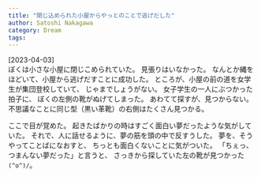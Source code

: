 ```yaml
---
title: "閉じ込められた小屋からやっとのことで逃げだした"
author: Satoshi Nakagawa
category: Dream
tags: 
---
```


[2023-04-03]  
 ぼくは小さな小屋に閉じこめられていた。
見張りはいなかった。
なんとか縄をほどいて、小屋から逃げだすことに成功した。
ところが、小屋の前の道を女学生が集団登校していて、
じゃまでしょうがない。
女子学生の一人にぶつかった拍子に、
ぼくの左側の靴がぬげてしまった。
あわてて探すが、見つからない。
不思議なことに同じ型（黒い革靴）の右側はたくさん見つかる。

 ここで目が覚めた。
起きたばかりの時はすごく面白い夢だったような気がしていた。
それで、人に話せるように、夢の筋を頭の中で反すうした。
夢を、そうやってことばになおすと、
ちっとも面白くないことに気がついた。
「ちぇっ、つまんない夢だった」と言うと、
さっきから探していた左の靴が見つかった `(^o^)/`。

